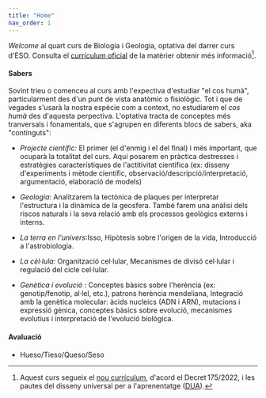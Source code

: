 ```yaml
---
title: "Home"
nav_order: 1
---
```


*Welcome* al quart curs de Biologia i Geologia, optativa del darrer curs d'ESO.  Consulta el [currículum oficial](docs/official-curriculum.pdf) de la matèrier obtenir més informació[^bignote].

[^bignote]: Aquest curs segueix el [nou currículum](https://projectes.xtec.cat/nou-curriculum/educacio-basica/decret-educacio-basica/), d'acord el Decret 175/2022, i les pautes del disseny universal per a l'aprenentatge ([DUA](https://projectes.xtec.cat/educacioinclusiva/categoria/recursos/dua/)).


#### **Sabers**
Sovint trieu o comenceu al curs amb l'expectiva d'estudiar "el cos humà", particularment des d'un punt de vista anatòmic o fisiològic. Tot i que de vegades s'usarà la nostra espècie com a context, no estudiarem el *cos humà* des d'aquesta perpectiva. L'optativa tracta de conceptes més tranversals i fonamentals, que s'agrupen en diferents blocs de sabers, aka "continguts":
- *Projecte científic:* El primer (el d'enmig i el del final) i més important, que ocuparà la totalitat del curs. Aquí posarem en pràctica destresses i estratègies característiques de l'actitivitat científica (ex: disseny d'experiments i mètode científic, observació/descripció/interpretació, argumentació, elaboració de models)
  
- *Geologia*: Analitzarem la tectònica de plaques per interpretar l'estructura i la dinàmica de la geosfera. També farem una anàlisi dels riscos naturals i la seva relació amb els processos geològics externs i interns.
- *La terra en l'univers*:Isso, Hipòtesis sobre l'origen de la vida, Introducció a l'astrobiologia.
  
- *La cèl·lula:* Organització cel·lular, Mecanismes de divisó cel·lular i regulació del cicle cel·lular.
  
- *Genètica i evolució* : Conceptes bàsics sobre l'herència (ex: genotip/fenotip, al·lel, etc.), patrons herència mendeliana, Integració amb la genètica molecular: àcids nucleics (ADN i ARN), mutacions i expressió gènica, conceptes bàsics sobre evolució, mecanismes evolutius i interpretació de l'evolució biològica.

#### **Avaluació**
- Hueso/Tieso/Queso/Seso
